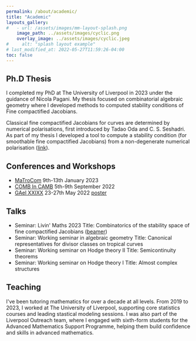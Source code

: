 ```yaml
---
permalink: /about/academic/
title: "Academic"
layouts_gallery:
#   - url: /assets/images/mm-layout-splash.png
    image_path: ../assets/images/cyclic.png
    overlay_image: ../assets/images/cyclic.jpeg
#     alt: "splash layout example"
# last_modified_at: 2022-05-27T11:59:26-04:00
toc: false
---
```


## Ph.D Thesis

I completed my PhD at The University of Liverpool in 2023 under the guidance of Nicola Pagani. My thesis focused on combinatorial algebraic geometry where I developed methods to computed stability conditions of Fine compactified Jacobians.

Classical fine compactified Jacobians for curves are determined by numerical polarisations, first introduced by Tadao Oda and C. S. Seshadri. 
As part of my thesis I developed a tool to compute a stability condition (for smoothable fine compactified Jacobians) from a non-degenerate numerical polarisation ([link](https://github.com/rhyslwells/Stability_conditions_fine_compactified_jacobians/blob/master/Notebooks/2_phi_calculator.ipynb)).

## Conferences and Workshops

- [MaTroCom](https://sites.google.com/view/matrocomlondon/home) 9th-13th January  2023
- [COMB In CAMB](https://sites.google.com/view/combincamb2022/) 5th-9th September 2022
- [GAel XXIXX](https://sites.google.com/view/gaelxxix/home) 23-27th May 2022 [poster](/Gael_Poster.pdf)

## Talks

- Seminar: Livin' Maths 2023 Title: Combinatorics of the stability space of fine compactified Jacobians ([beamer](/Livin_Maths_Seminar.pdf))
- Seminar: Working seminar in algebraic geometry  Title: Canonical representatives for divisor classes on tropical curves
- Seminar: Working seminar on Hodge theory II Title: Semicontinuity theorems
- Seminar: Working seminar on Hodge theory I Title: Almost complex structures

## Teaching

I've been tutoring mathematics for over a decade at all levels. From 2019 to 2023, I worked at The University of Liverpool, supporting core statistics courses and leading stastical modeling sessions. I was also part of the Liverpool Outreach team, where I engaged with sixth-form students for the Advanced Mathematics Support Programme, helping them build confidence and skills in advanced mathematics.






